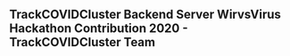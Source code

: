 ## TrackCOVIDCluster Backend Server WirvsVirus Hackathon Contribution 2020 - TrackCOVIDCluster Team
